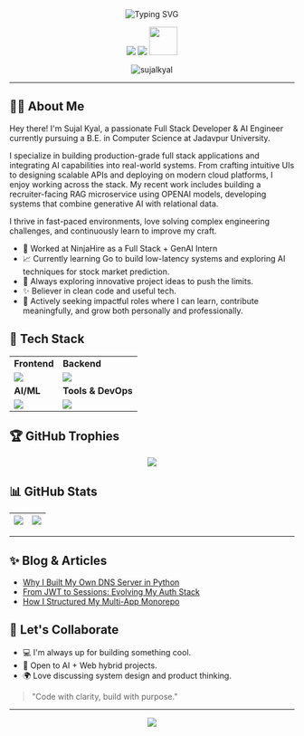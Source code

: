 <!-- GitHub Profile README for Full Stack & AI Engineer (Student) -->

<div align="center">
  <img src="https://readme-typing-svg.herokuapp.com?font=Fira+Code&size=30&pause=100&color=00F7D2&center=true&vCenter=true&width=500&lines=Hey+there+%F0%9F%91%8B;I'm+Sujal+Kyal;Full-Stack+%7C+AI+Engineer;Open+Source+Enthusiast;Student+%7C+Lifelong+Learner" alt="Typing SVG" />
</div>

<p align="center">
  <a href="http://linkedin.com/in/sujal-kyal-712b9024b"><img src="https://skillicons.dev/icons?i=linkedin" /></a>
  <a href="https://x.com/Sujal_kyal"><img src="https://skillicons.dev/icons?i=twitter" /></a>
  <a href="https://sujaldev-ten.vercel.app/"><img height="50px" width="50px" src="https://img.icons8.com/?size=100&id=5tk64ASe7tdw&format=png&color=000000" /></a>
</p>

<p align="center">
  <img src="https://komarev.com/ghpvc/?username=sujalkyal&label=Profile+Views&color=0e75b6&style=flat" alt="sujalkyal" />
</p>

---

## 👨‍💻 About Me

Hey there! I'm Sujal Kyal, a passionate Full Stack Developer & AI Engineer currently pursuing a B.E. in Computer Science at Jadavpur University.

I specialize in building production-grade full stack applications and integrating AI capabilities into real-world systems. From crafting intuitive UIs to designing scalable APIs and deploying on modern cloud platforms, I enjoy working across the stack. My recent work includes building a recruiter-facing RAG microservice using OPENAI models, developing systems that combine generative AI with relational data.

I thrive in fast-paced environments, love solving complex engineering challenges, and continuously learn to improve my craft.

- 🚀 Worked at NinjaHire as a Full Stack + GenAI Intern
- 📈 Currently learning Go to build low-latency systems and exploring AI techniques for stock market prediction.
- 🧰 Always exploring innovative project ideas to push the limits.
- ✨ Believer in clean code and useful tech.
- 🚀 Actively seeking impactful roles where I can learn, contribute meaningfully, and grow both personally and professionally.

## 🔧 Tech Stack

<table>
<tr>
  <td><strong>Frontend</strong></td>
  <td><strong>Backend</strong></td>
</tr>
<tr>
  <td><img src="https://skillicons.dev/icons?i=react,nextjs,tailwind,html,css,js" /></td>
  <td><img src="https://skillicons.dev/icons?i=nodejs,express,fastapi,prisma,mongodb,postgres" /></td>
</tr>
<tr>
  <td><strong>AI/ML</strong></td>
  <td><strong>Tools & DevOps</strong></td>
</tr>
<tr>
  <td><img src="https://skillicons.dev/icons?i=python,tensorflow,pytorch,scikit-learn" /></td>
  <td><img src="https://skillicons.dev/icons?i=git,github,docker,vscode,vercel" /></td>
</tr>
</table>

## 🏆 GitHub Trophies

<p align="center">
  <img src="https://github-profile-trophy.vercel.app/?username=sujalkyal&theme=monokai&no-bg=true&column=7&margin-w=10" />
</p>

## 📊 GitHub Stats

| ![](https://github-readme-stats.vercel.app/api?username=sujalkyal&show_icons=true&theme=tokyonight&count_private=true) | ![](https://github-readme-stats.vercel.app/api/top-langs/?username=sujalkyal&layout=compact&theme=tokyonight) |
|---|---|

---

## ✨ Blog & Articles

- [Why I Built My Own DNS Server in Python](https://blog.sujalkyal.dev/dns-server)
- [From JWT to Sessions: Evolving My Auth Stack](https://blog.sujalkyal.dev/auth-stack)
- [How I Structured My Multi-App Monorepo](https://blog.sujalkyal.dev/turborepo)

## 🤝 Let's Collaborate

- 💻 I'm always up for building something cool.
- 🧠 Open to AI + Web hybrid projects.
- 🌍 Love discussing system design and product thinking.

> "Code with clarity, build with purpose."

---

<p align="center">
  <img src="https://capsule-render.vercel.app/api?type=waving&height=120&color=gradient&section=footer"/>
</p>
